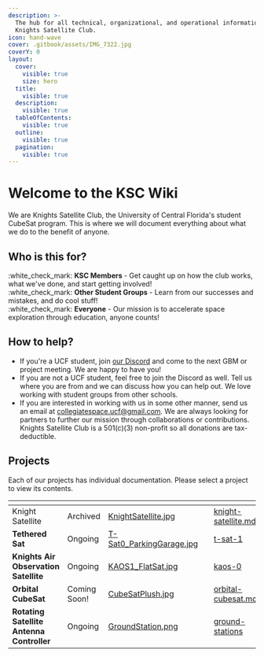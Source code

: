 ```yaml
---
description: >-
  The hub for all technical, organizational, and operational information about
  Knights Satellite Club.
icon: hand-wave
cover: .gitbook/assets/IMG_7322.jpg
coverY: 0
layout:
  cover:
    visible: true
    size: hero
  title:
    visible: true
  description:
    visible: true
  tableOfContents:
    visible: true
  outline:
    visible: true
  pagination:
    visible: true
---
```


# Welcome to the KSC Wiki

We are Knights Satellite Club, the University of Central Florida's student CubeSat program. This is where we will document everything about what we do to the benefit of anyone.

## Who is this for?

:white\_check\_mark: **KSC Members** - Get caught up on how the club works, what we've done, and start getting involved!\
:white\_check\_mark: **Other Student Groups** - Learn from our successes and mistakes, and do cool stuff!\
:white\_check\_mark: **Everyone** - Our mission is to accelerate space exploration through education, anyone counts!

## How to help?

* If you're a UCF student, join [our Discord](https://discord.gg/fjKyphuaht) and come to the next GBM or project meeting. We are happy to have you!
* If you are not a UCF student, feel free to join the Discord as well. Tell us where you are from and we can discuss how you can help out. We love working with student groups from other schools.
* If you are interested in working with us in some other manner, send us an email at [collegiatespace.ucf@gmail.com](mailto:collegiatespace.ucf@gmail.com). We are always looking for partners to further our mission through collaborations or contributions. Knights Satellite Club is a 501(c)(3) non-profit so all donations are tax-deductible.

## Projects

Each of our projects has individual documentation. Please select a project to view its contents.

<table data-view="cards"><thead><tr><th></th><th></th><th data-hidden data-card-cover data-type="files"></th><th data-hidden></th><th data-hidden data-card-target data-type="content-ref"></th></tr></thead><tbody><tr><td>Knight Satellite</td><td>Archived</td><td><a href=".gitbook/assets/KnightSatellite.jpg">KnightSatellite.jpg</a></td><td></td><td><a href="knight-satellite.md">knight-satellite.md</a></td></tr><tr><td><strong>Tethered Sat</strong></td><td>Ongoing</td><td><a href=".gitbook/assets/T-Sat0_ParkingGarage.jpg">T-Sat0_ParkingGarage.jpg</a></td><td></td><td><a href="projects/tethered-satellite/t-sat-1/">t-sat-1</a></td></tr><tr><td><strong>Knights Air Observation Satellite</strong></td><td>Ongoing</td><td><a href=".gitbook/assets/KAOS1_FlatSat.jpg">KAOS1_FlatSat.jpg</a></td><td></td><td><a href="projects/knights-air-observation-satellite/kaos-0/">kaos-0</a></td></tr><tr><td><strong>Orbital CubeSat</strong></td><td>Coming Soon!</td><td><a href=".gitbook/assets/CubeSatPlush.jpg">CubeSatPlush.jpg</a></td><td></td><td><a href="projects/orbital-cubesat.md">orbital-cubesat.md</a></td></tr><tr><td><strong>Rotating Satellite Antenna Controller</strong></td><td>Ongoing</td><td><a href=".gitbook/assets/GroundStation.png">GroundStation.png</a></td><td></td><td><a href="projects/ground-stations/">ground-stations</a></td></tr></tbody></table>



